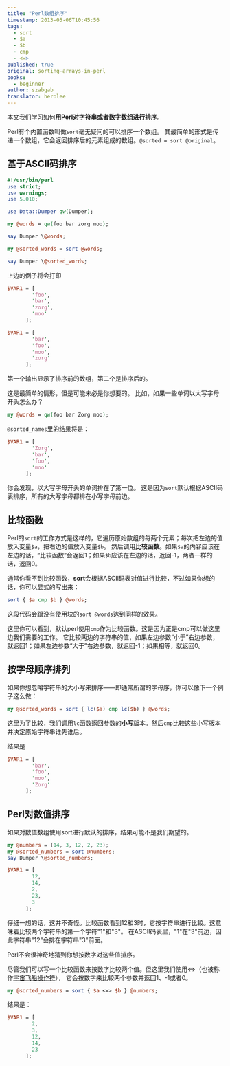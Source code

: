 ```yaml
---
title: "Perl数组排序"
timestamp: 2013-05-06T10:45:56
tags:
  - sort
  - $a
  - $b
  - cmp
  - <=>
published: true
original: sorting-arrays-in-perl
books:
  - beginner
author: szabgab
translator: herolee
---
```



本文我们学习如何<b>用Perl对字符串或者数字数组进行排序</b>。

Perl有个内置函数叫做`sort`毫无疑问的可以排序一个数组。
其最简单的形式是传递一个数组，它会返回排序后的元素组成的数组。`@sorted = sort @original`。


## 基于ASCII码排序

```perl
#!/usr/bin/perl
use strict;
use warnings;
use 5.010;

use Data::Dumper qw(Dumper);

my @words = qw(foo bar zorg moo);

say Dumper \@words;

my @sorted_words = sort @words;

say Dumper \@sorted_words;
```


上边的例子将会打印

```perl
$VAR1 = [
        'foo',
        'bar',
        'zorg',
        'moo'
      ];

$VAR1 = [
        'bar',
        'foo',
        'moo',
        'zorg'
      ];
```

第一个输出显示了排序前的数组，第二个是排序后的。

这是最简单的情形，但是可能未必是你想要的。
比如，如果一些单词以大写字母开头怎么办？

```perl
my @words = qw(foo bar Zorg moo);
```

`@sorted_names`里的结果将是：

```perl
$VAR1 = [
        'Zorg',
        'bar',
        'foo',
        'moo'
      ];
```

你会发现，以大写字母开头的单词排在了第一位。
这是因为`sort`默认根据ASCII码表排序，所有的大写字母都排在小写字母前边。

## 比较函数

Perl的`sort`的工作方式是这样的，它遍历原始数组的每两个元素；每次把左边的值放入变量`$a`，把右边的值放入变量`$b`。
然后调用<b>比较函数</b>。如果`$a`的内容应该在左边的话，“比较函数”会返回1；如果`$b`应该在左边的话，返回-1，两者一样的话，返回0。

通常你看不到比较函数，<b>sort</b>会根据ASCII码表对值进行比较，不过如果你想的话，你可以显式的写出来：

```perl
sort { $a cmp $b } @words;
```

这段代码会跟没有使用块的`sort @words`达到同样的效果。

这里你可以看到，默认perl使用`cmp`作为比较函数。这是因为正是cmp可以做这里边我们需要的工作。
它比较两边的字符串的值，如果左边参数“小于”右边参数，就返回1；如果左边参数“大于”右边参数，就返回-1；如果相等，就返回0。

## 按字母顺序排列

如果你想忽略字符串的大小写来排序——即通常所谓的字母序，你可以像下一个例子这么做：

```perl
my @sorted_words = sort { lc($a) cmp lc($b) } @words;
```

这里为了比较，我们调用`lc`函数返回参数的<b>小写</b>版本。然后`cmp`比较这些小写版本并决定原始字符串谁先谁后。

结果是

```perl
$VAR1 = [
        'bar',
        'foo',
        'moo',
        'Zorg'
      ];
```

## Perl对数值排序

如果对数值数组使用sort进行默认的排序，结果可能不是我们期望的。

```perl
my @numbers = (14, 3, 12, 2, 23);
my @sorted_numbers = sort @numbers;
say Dumper \@sorted_numbers;
```


```perl
$VAR1 = [
        12,
        14,
        2,
        23,
        3
      ];
```

仔细一想的话，这并不奇怪。比较函数看到12和3时，它按字符串进行比较。这意味着比较两个字符串的第一个字符"1"和"3"。
在ASCII码表里，"1"在"3"前边，因此字符串"12"会排在字符串"3"前面。

Perl不会很神奇地猜到你想按数字对这些值排序。

尽管我们可以写一个比较函数来按数字比较两个值。但这里我们使用<lt><=></li>（也被称作[宇宙飞船操作符](http://en.wikipedia.org/wiki/Spaceship_operator)），
它会按数字来比较两个参数并返回1、-1或者0。

```perl
my @sorted_numbers = sort { $a <=> $b } @numbers;
```

结果是：

```perl
$VAR1 = [
        2,
        3,
        12,
        14,
        23
      ];
```

